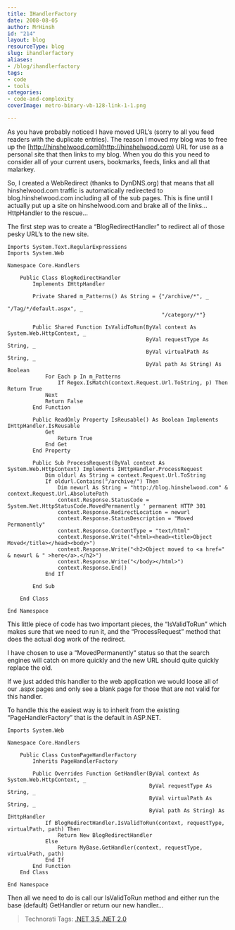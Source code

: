 ```yaml
---
title: IHandlerFactory
date: 2008-08-05
author: MrHinsh
id: "214"
layout: blog
resourceType: blog
slug: ihandlerfactory
aliases:
- /blog/ihandlerfactory
tags:
- code
- tools
categories:
- code-and-complexity
coverImage: metro-binary-vb-128-link-1-1.png

---
```



As you have probably noticed I have moved URL’s (sorry to all you feed readers with the duplicate entries). The reason I moved my blog was to free up the [http://hinshelwood.com](http://hinshelwood.com) URL for use as a personal site that then links to my blog. When you do this you need to consider all of your current users, bookmarks, feeds, links and all that malarkey.

So, I created a WebRedirect (thanks to DynDNS.org) that means that all hinshelwood.com traffic is automatically redirected to blog.hinshelwood.com including all of the sub pages. This is fine until I actually put up a site on hinshelwood.com and brake all of the links… HttpHandler to the rescue…

The first step was to create a “BlogRedirectHandler” to redirect all of those pesky URL’s to the new site.

```
Imports System.Text.RegularExpressions
Imports System.Web

Namespace Core.Handlers

    Public Class BlogRedirectHandler
        Implements IHttpHandler

        Private Shared m_Patterns() As String = {"/archive/*", _
                                                 "/Tag/*/default.aspx", _
                                                 "/category/*"}

        Public Shared Function IsValidToRun(ByVal context As System.Web.HttpContext, _
                                            ByVal requestType As String, _
                                            ByVal virtualPath As String, _
                                            ByVal path As String) As Boolean
            For Each p In m_Patterns
                If Regex.IsMatch(context.Request.Url.ToString, p) Then Return True
            Next
            Return False
        End Function

        Public ReadOnly Property IsReusable() As Boolean Implements IHttpHandler.IsReusable
            Get
                Return True
            End Get
        End Property

        Public Sub ProcessRequest(ByVal context As System.Web.HttpContext) Implements IHttpHandler.ProcessRequest
            Dim oldurl As String = context.Request.Url.ToString
            If oldurl.Contains("/archive/") Then
                Dim newurl As String = "http://blog.hinshelwood.com" & context.Request.Url.AbsolutePath
                context.Response.StatusCode = System.Net.HttpStatusCode.MovedPermanently ' permanent HTTP 301
                context.Response.RedirectLocation = newurl
                context.Response.StatusDescription = "Moved Permanently"
                context.Response.ContentType = "text/html"
                context.Response.Write("<html><head><title>Object Moved</title></head><body>")
                context.Response.Write("<h2>Object moved to <a href=" & newurl & " >here</a>.</h2>")
                context.Response.Write("</body></html>")
                context.Response.End()
            End If

        End Sub

    End Class

End Namespace
```

This little piece of code has two important pieces, the “IsValidToRun” which makes sure that we need to run it, and the “ProcessRequest” method that does the actual dog work of the redirect.

I have chosen to use a “MovedPermanently“ status so that the search engines will catch on more quickly and the new URL should quite quickly replace the old.

If we just added this handler to the web application we would loose all of our .aspx pages and only see a blank page for those that are not valid for this handler.

To handle this the easiest way is to inherit from the existing “PageHandlerFactory” that is the default in ASP.NET.

```
Imports System.Web

Namespace Core.Handlers

    Public Class CustomPageHandlerFactory
        Inherits PageHandlerFactory

        Public Overrides Function GetHandler(ByVal context As System.Web.HttpContext, _
                                             ByVal requestType As String, _
                                             ByVal virtualPath As String, _
                                             ByVal path As String) As IHttpHandler
            If BlogRedirectHandler.IsValidToRun(context, requestType, virtualPath, path) Then
                Return New BlogRedirectHandler
            Else
                Return MyBase.GetHandler(context, requestType, virtualPath, path)
            End If
        End Function
    End Class

End Namespace
```

Then all we need to do is call our IsValidToRun method and either run the base (default) GetHandler or return our new handler…

> Technorati Tags: [.NET 3.5](http://technorati.com/tags/.NET+3.5),[.NET 2.0](http://technorati.com/tags/.NET)


